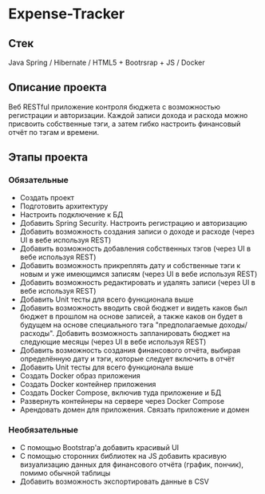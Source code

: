 # Expense-Tracker
## Стек 
Java Spring / Hibernate / HTML5 + Bootrsrap + JS / Docker
## Описание проекта
Веб RESTful приложение контроля бюджета с возможностью регистрации и авторизации. Каждой записи дохода и расхода можно присвоить собственные тэги, а затем гибко настроить финансовый отчёт по тэгам и времени. 
## Этапы проекта
### Обязательные
+ Создать проект
+ Подготовить архитектуру 
+ Настроить подключение к БД
+ Добавить Spring Security. Настроить регистрацию и авторизацию
+ Добавить возможность создания записи о доходе и расходе (через UI в вебе используя REST)
+ Добавить возможность добавления собственных тэгов (через UI в вебе используя REST)
+ Добавить возможность прикреплять дату и собственные тэги к новым и уже имеющимся записям (через UI в вебе используя REST)
+ Добавить возможность редактировать и удалять записи (через UI в вебе используя REST)
+ Добавить Unit тесты для всего функционала выше
+ Добавить возможность вводить свой бюджет и видеть каков был бюджет в прошлом на основе записей, а также каков он будет в будущем на основе специального тэга "предполагаемые доходы/расходы". Добавить возможность запланировать бюджет на следующие месяцы (через UI в вебе используя REST)
+ Добавить возможность создания финансового отчёта, выбирая определённую дату и тэги, которые следует включить в отчёт
+ Добавить Unit тесты для всего функционала выше
+ Создать Docker образ приложения
+ Создать Docker контейнер приложения
+ Создать Docker Compose, включив туда приложение и БД
+ Развернуть контейнеры на сервере через Docker Compose
+ Арендовать домен для приложения. Связать приложение и домен
### Необязательные
+ С помощью Bootstrap'а добавить красивый UI 
+ С помощью сторонних библиотек на JS добавить красивую визуализацию данных для финансового отчёта (график, пончик), помимо обычной таблицы
+ Добавить возможность экспортировать данные в CSV
